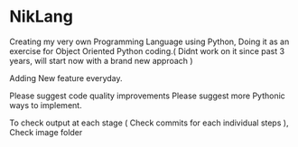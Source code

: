 # NikLang

Creating my very own Programming Language using Python, Doing it as an exercise for Object Oriented Python coding.( Didnt work on it since past 3 years, will start now with a brand new approach )

Adding New feature everyday.

Please suggest code quality improvements
Please suggest more Pythonic ways to implement.

To check output at each stage ( Check commits for each individual steps ), Check image folder
